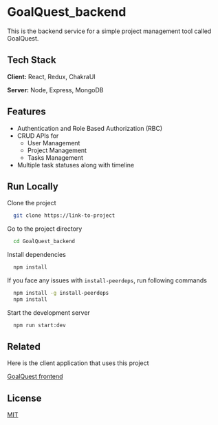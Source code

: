 # GoalQuest_backend

This is the backend service for a simple project management tool called GoalQuest.

## Tech Stack

**Client:** React, Redux, ChakraUI

**Server:** Node, Express, MongoDB

## Features

- Authentication and Role Based Authorization (RBC)
- CRUD APIs for
  - User Management
  - Project Management
  - Tasks Management
- Multiple task statuses along with timeline

## Run Locally

Clone the project

```bash
  git clone https://link-to-project
```

Go to the project directory

```bash
  cd GoalQuest_backend
```

Install dependencies

```bash
  npm install
```

If you face any issues with `install-peerdeps`, run following commands

```bash
  npm install -g install-peerdeps
  npm install
```

Start the development server

```bash
  npm run start:dev
```

## Related

Here is the client application that uses this project

[GoalQuest frontend](https://github.com/link-to-GoalQuest_frontend)

## License

[MIT](https://choosealicense.com/licenses/mit/)
